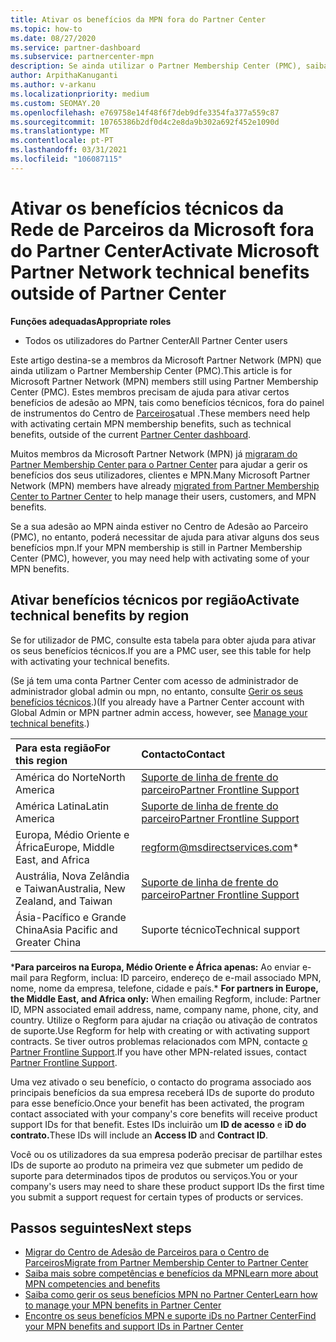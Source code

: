```yaml
---
title: Ativar os benefícios da MPN fora do Partner Center
ms.topic: how-to
ms.date: 08/27/2020
ms.service: partner-dashboard
ms.subservice: partnercenter-mpn
description: Se ainda utilizar o Partner Membership Center (PMC), saiba quem contactar para ajudar a ativar os seus benefícios de suporte técnico MPN e dar-lhe iDs de suporte benéficos.
author: ArpithaKanuganti
ms.author: v-arkanu
ms.localizationpriority: medium
ms.custom: SEOMAY.20
ms.openlocfilehash: e769758e14f48f6f7deb9dfe3354fa377a559c87
ms.sourcegitcommit: 10765386b2df0d4c2e8da9b302a692f452e1090d
ms.translationtype: MT
ms.contentlocale: pt-PT
ms.lasthandoff: 03/31/2021
ms.locfileid: "106087115"
---
```

# <a name="activate-microsoft-partner-network-technical-benefits-outside-of-partner-center"></a><span data-ttu-id="5ff6e-103">Ativar os benefícios técnicos da Rede de Parceiros da Microsoft fora do Partner Center</span><span class="sxs-lookup"><span data-stu-id="5ff6e-103">Activate Microsoft Partner Network technical benefits outside of Partner Center</span></span>


<span data-ttu-id="5ff6e-104">**Funções adequadas**</span><span class="sxs-lookup"><span data-stu-id="5ff6e-104">**Appropriate roles**</span></span>

- <span data-ttu-id="5ff6e-105">Todos os utilizadores do Partner Center</span><span class="sxs-lookup"><span data-stu-id="5ff6e-105">All Partner Center users</span></span>

<span data-ttu-id="5ff6e-106">Este artigo destina-se a membros da Microsoft Partner Network (MPN) que ainda utilizam o Partner Membership Center (PMC).</span><span class="sxs-lookup"><span data-stu-id="5ff6e-106">This article is for Microsoft Partner Network (MPN) members still using Partner Membership Center (PMC).</span></span> <span data-ttu-id="5ff6e-107">Estes membros precisam de ajuda para ativar certos benefícios de adesão ao MPN, tais como benefícios técnicos, fora do painel de instrumentos do Centro de [Parceiros](https://partner.microsoft.com/dashboard)atual .</span><span class="sxs-lookup"><span data-stu-id="5ff6e-107">These members need help with activating certain MPN membership benefits, such as technical benefits, outside of the current [Partner Center dashboard](https://partner.microsoft.com/dashboard).</span></span>

<span data-ttu-id="5ff6e-108">Muitos membros da Microsoft Partner Network (MPN) já [migraram do Partner Membership Center para o Partner Center](prepare-pmc-pc-migration.md) para ajudar a gerir os benefícios dos seus utilizadores, clientes e MPN.</span><span class="sxs-lookup"><span data-stu-id="5ff6e-108">Many Microsoft Partner Network (MPN) members have already [migrated from Partner Membership Center to Partner Center](prepare-pmc-pc-migration.md) to help manage their users, customers, and MPN benefits.</span></span>

<span data-ttu-id="5ff6e-109">Se a sua adesão ao MPN ainda estiver no Centro de Adesão ao Parceiro (PMC), no entanto, poderá necessitar de ajuda para ativar alguns dos seus benefícios mpn.</span><span class="sxs-lookup"><span data-stu-id="5ff6e-109">If your MPN membership is still in Partner Membership Center (PMC), however, you may need help with activating some of your MPN benefits.</span></span>

## <a name="activate-technical-benefits-by-region"></a><span data-ttu-id="5ff6e-110">Ativar benefícios técnicos por região</span><span class="sxs-lookup"><span data-stu-id="5ff6e-110">Activate technical benefits by region</span></span>

<span data-ttu-id="5ff6e-111">Se for utilizador de PMC, consulte esta tabela para obter ajuda para ativar os seus benefícios técnicos.</span><span class="sxs-lookup"><span data-stu-id="5ff6e-111">If you are a PMC user, see this table for help with activating your technical benefits.</span></span>

<span data-ttu-id="5ff6e-112">(Se já tem uma conta Partner Center com acesso de administrador de administrador global admin ou mpn, no entanto, consulte [Gerir os seus benefícios técnicos](manage-your-partner-network-benefits.md#manage-technical-benefits).)</span><span class="sxs-lookup"><span data-stu-id="5ff6e-112">(If you already have a Partner Center account with Global Admin or MPN partner admin access, however, see [Manage your technical benefits](manage-your-partner-network-benefits.md#manage-technical-benefits).)</span></span>

|<span data-ttu-id="5ff6e-113">Para esta região</span><span class="sxs-lookup"><span data-stu-id="5ff6e-113">For this region</span></span>  | <span data-ttu-id="5ff6e-114">Contacto</span><span class="sxs-lookup"><span data-stu-id="5ff6e-114">Contact</span></span> |
|:--------|:------------|
|<span data-ttu-id="5ff6e-115">América do Norte</span><span class="sxs-lookup"><span data-stu-id="5ff6e-115">North America</span></span>  | [<span data-ttu-id="5ff6e-116">Suporte de linha de frente do parceiro</span><span class="sxs-lookup"><span data-stu-id="5ff6e-116">Partner Frontline Support</span></span>](https://partner.microsoft.com/support?issueid=300-0042)  |
|<span data-ttu-id="5ff6e-117">América Latina</span><span class="sxs-lookup"><span data-stu-id="5ff6e-117">Latin America</span></span>  | [<span data-ttu-id="5ff6e-118">Suporte de linha de frente do parceiro</span><span class="sxs-lookup"><span data-stu-id="5ff6e-118">Partner Frontline Support</span></span>](https://partner.microsoft.com/support?issueid=300-0042)  |
|<span data-ttu-id="5ff6e-119">Europa, Médio Oriente e África</span><span class="sxs-lookup"><span data-stu-id="5ff6e-119">Europe, Middle East, and Africa</span></span>  | [regform@msdirectservices.com](mailto:regform@msdirectservices.com)*  |
|<span data-ttu-id="5ff6e-120">Austrália, Nova Zelândia e Taiwan</span><span class="sxs-lookup"><span data-stu-id="5ff6e-120">Australia, New Zealand, and Taiwan</span></span>  | [<span data-ttu-id="5ff6e-121">Suporte de linha de frente do parceiro</span><span class="sxs-lookup"><span data-stu-id="5ff6e-121">Partner Frontline Support</span></span>](https://partner.microsoft.com/support?issueid=300-0042)  |
|<span data-ttu-id="5ff6e-122">Ásia-Pacífico e Grande China</span><span class="sxs-lookup"><span data-stu-id="5ff6e-122">Asia Pacific and Greater China</span></span>  | <span data-ttu-id="5ff6e-123">Suporte técnico</span><span class="sxs-lookup"><span data-stu-id="5ff6e-123">Technical support</span></span>  |

<span data-ttu-id="5ff6e-124">\***Para parceiros na Europa, Médio Oriente e África apenas:** Ao enviar e-mail para Regform, inclua: ID parceiro, endereço de e-mail associado MPN, nome, nome da empresa, telefone, cidade e país.</span><span class="sxs-lookup"><span data-stu-id="5ff6e-124">\* **For partners in Europe, the Middle East, and Africa only:** When emailing Regform, include: Partner ID, MPN associated email address, name, company name, phone, city, and country.</span></span> <span data-ttu-id="5ff6e-125">Utilize o Regform para ajudar na criação ou ativação de contratos de suporte.</span><span class="sxs-lookup"><span data-stu-id="5ff6e-125">Use Regform for help with creating or with activating support contracts.</span></span> <span data-ttu-id="5ff6e-126">Se tiver outros problemas relacionados com MPN, contacte [o Partner Frontline Support](https://partner.microsoft.com/support?issueid=300-0042).</span><span class="sxs-lookup"><span data-stu-id="5ff6e-126">If you have other MPN-related issues, contact [Partner Frontline Support](https://partner.microsoft.com/support?issueid=300-0042).</span></span>

<span data-ttu-id="5ff6e-127">Uma vez ativado o seu benefício, o contacto do programa associado aos principais benefícios da sua empresa receberá IDs de suporte do produto para esse benefício.</span><span class="sxs-lookup"><span data-stu-id="5ff6e-127">Once your benefit has been activated, the program contact associated with your company's core benefits will receive product support IDs for that benefit.</span></span> <span data-ttu-id="5ff6e-128">Estes IDs incluirão um **ID de acesso** e **iD do contrato.**</span><span class="sxs-lookup"><span data-stu-id="5ff6e-128">These IDs will include an **Access ID** and **Contract ID**.</span></span> 

<span data-ttu-id="5ff6e-129">Você ou os utilizadores da sua empresa poderão precisar de partilhar estes IDs de suporte ao produto na primeira vez que submeter um pedido de suporte para determinados tipos de produtos ou serviços.</span><span class="sxs-lookup"><span data-stu-id="5ff6e-129">You or your company's users may need to share these product support IDs the first time you submit a support request for certain types of products or services.</span></span>

## <a name="next-steps"></a><span data-ttu-id="5ff6e-130">Passos seguintes</span><span class="sxs-lookup"><span data-stu-id="5ff6e-130">Next steps</span></span>

- [<span data-ttu-id="5ff6e-131">Migrar do Centro de Adesão de Parceiros para o Centro de Parceiros</span><span class="sxs-lookup"><span data-stu-id="5ff6e-131">Migrate from Partner Membership Center to Partner Center</span></span>](prepare-pmc-pc-migration.md)
- [<span data-ttu-id="5ff6e-132">Saiba mais sobre competências e benefícios da MPN</span><span class="sxs-lookup"><span data-stu-id="5ff6e-132">Learn more about MPN competencies and benefits</span></span>](learn-about-competencies.md)
- [<span data-ttu-id="5ff6e-133">Saiba como gerir os seus benefícios MPN no Partner Center</span><span class="sxs-lookup"><span data-stu-id="5ff6e-133">Learn how to manage your MPN benefits in Partner Center</span></span>](manage-your-partner-network-benefits.md)
- [<span data-ttu-id="5ff6e-134">Encontre os seus benefícios MPN e suporte iDs no Partner Center</span><span class="sxs-lookup"><span data-stu-id="5ff6e-134">Find your MPN benefits and support IDs in Partner Center</span></span>](mpn-find-benefits.md)
